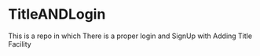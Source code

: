 # TitleANDLogin
This is a repo in which There is a proper login and SignUp with Adding Title Facility 
